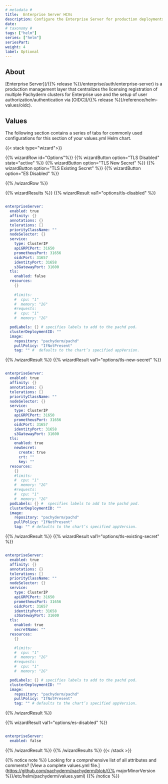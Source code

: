 ```yaml
---
# metadata # 
title:  Enterprise Server HCVs
description: Configure the Enterprise Server for production deployments.
date: 
# taxonomy #
tags: ["helm"]
series: ["helm"]
seriesPart:
weight: 4
label: Optional
--- 
```


## About

[Enterprise Server](/{{% release %}}/enterprise/auth/enterprise-server) is a production management layer that centralizes  the licensing registration of multiple Pachyderm clusters for Enterprise use and the setup of user authorization/authentication via [OIDC](/{{% release %}}/reference/helm-values/oidc).

## Values 

The following section contains a series of tabs for commonly used configurations for this section of your values.yml Helm chart. 


{{< stack type="wizard">}}

{{% wizardRow id="Options"%}}
{{% wizardButton option="TLS Disabled" state="active" %}}
{{% wizardButton option="TLS New Secret" %}}
{{% wizardButton option="TLS Existing Secret" %}}
{{% wizardButton option="ES Disabled" %}}

{{% /wizardRow %}}

{{% wizardResults  %}}
{{% wizardResult val1="options/tls-disabled" %}}

```s

enterpriseServer:
  enabled: true
  affinity: {}
  annotations: {}
  tolerations: []
  priorityClassName: ""
  nodeSelector: {}
  service:
    type: ClusterIP
    apiGRPCPort: 31650
    prometheusPort: 31656
    oidcPort: 31657
    identityPort: 31658
    s3GatewayPort: 31600
  tls:
    enabled: false
  resources:
    {}
    
    #limits:
    #  cpu: "1"
    #  memory: "2G"
    #requests:
    #  cpu: "1"
    #  memory: "2G"

  podLabels: {} # specifies labels to add to the pachd pod.
  clusterDeploymentID: ""
  image:
    repository: "pachyderm/pachd"
    pullPolicy: "IfNotPresent"
    tag: "" #  defaults to the chart’s specified appVersion.
```

{{% /wizardResult %}}
{{% wizardResult val1="options/tls-new-secret" %}}
```s

enterpriseServer:
  enabled: true
  affinity: {}
  annotations: {}
  tolerations: []
  priorityClassName: ""
  nodeSelector: {}
  service:
    type: ClusterIP
    apiGRPCPort: 31650
    prometheusPort: 31656
    oidcPort: 31657
    identityPort: 31658
    s3GatewayPort: 31600
  tls:
    enabled: true
    newSecret:
      create: true
      crt: ""
      key: ""
  resources:
    {}
    #limits:
    #  cpu: "1"
    #  memory: "2G"
    #requests:
    #  cpu: "1"
    #  memory: "2G"
  podLabels: {} #  specifies labels to add to the pachd pod.
  clusterDeploymentID: ""
  image:
    repository: "pachyderm/pachd"
    pullPolicy: "IfNotPresent"
    tag: "" # defaults to the chart’s specified appVersion.
```
{{% /wizardResult %}}
{{% wizardResult val1="options/tls-existing-secret" %}}
```s

enterpriseServer:
  enabled: true
  affinity: {}
  annotations: {}
  tolerations: []
  priorityClassName: ""
  nodeSelector: {}
  service:
    type: ClusterIP
    apiGRPCPort: 31650
    prometheusPort: 31656
    oidcPort: 31657
    identityPort: 31658
    s3GatewayPort: 31600
  tls:
    enabled: true
    secretName: ""
  resources:
    {}

    #limits:
    #  cpu: "1"
    #  memory: "2G"
    #requests:
    #  cpu: "1"
    #  memory: "2G"

  podLabels: {} # specifies labels to add to the pachd pod.
  clusterDeploymentID: ""
  image:
    repository: "pachyderm/pachd"
    pullPolicy: "IfNotPresent"
    tag: "" # defaults to the chart’s specified appVersion.
```
{{% /wizardResult %}}

{{% wizardResult val1="options/es-disabled" %}}
```s

enterpriseServer:
  enabled: false
```
{{% /wizardResult %}}
{{% /wizardResults  %}}
{{< /stack >}}

{{% notice note %}}
Looking for a comprehensive list of all attributes and comments? [View a complete values.yml file.](https://github.com/pachyderm/pachyderm/blob/{{% majorMinorVersion %}}/etc/helm/pachyderm/values.yaml)
{{% /notice %}}